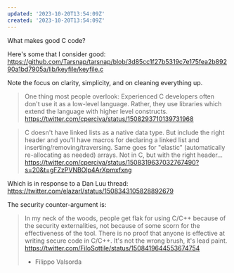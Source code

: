 ```yaml
---
updated: '2023-10-20T13:54:09Z'
created: '2023-10-20T13:54:09Z'
---
```

What makes good C code?

Here's some that I consider good: https://github.com/Tarsnap/tarsnap/blob/3d85cc1f27b5319c7e175fea2b89290a1bd7905a/lib/keyfile/keyfile.c

Note the focus on clarity, simplicity, and on cleaning everything up.

> One thing most people overlook: Experienced C developers often don't use it as a low-level language. Rather, they use libraries which extend the language with higher level constructs.
> https://twitter.com/cperciva/status/1508293710139731968

> C doesn't have linked lists as a native data type. But include the right header and you'll have macros for declaring a linked list and inserting/removing/traversing. Same goes for "elastic" (automatically re-allocating as needed) arrays. Not in C, but with the right header...
> https://twitter.com/cperciva/status/1508319637032767490?s=20&t=gFZzPVNBOlp4ArXpmxfxng

Which is in response to a Dan Luu thread: https://twitter.com/elazarl/status/1508343105828892679

The security counter-argument is:

> In my neck of the woods, people get flak for using C/C++ because of the security externalities, not because of some scorn for the effectiveness of the tool. There is no proof that anyone is effective at writing secure code in C/C++. It's not the wrong brush, it's lead paint.
> https://twitter.com/FiloSottile/status/1508419644553674754
> - Filippo Valsorda

